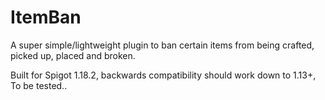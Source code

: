 # ItemBan
A super simple/lightweight plugin to ban certain items from being crafted, picked up, placed and broken.

Built for Spigot 1.18.2, backwards compatibility should work down to 1.13+, To be tested..